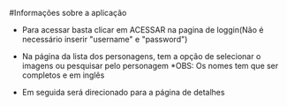 #Informações sobre a aplicação

- Para acessar basta clicar em ACESSAR na pagina de loggin(Não é necessário inserir "username" e "password")

- Na página da lista dos personagens, tem a opção de selecionar o imagens ou pesquisar pelo personagem
*OBS: Os nomes tem que ser completos e em inglês

- Em seguida será direcionado para a página de detalhes